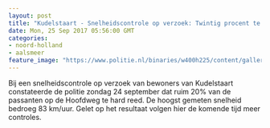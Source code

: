 ```yaml
---
layout: post
title: "Kudelstaart - Snelheidscontrole op verzoek: Twintig procent te hard."
date: Mon, 25 Sep 2017 05:56:00 GMT
categories: 
- noord-holland 
- aalsmeer 
feature_image: "https://www.politie.nl/binaries/w400h225/content/gallery/politie/nieuws/2017/september/05-am/radarcontrole.jpg"
---
```


Bij een snelheidscontrole op verzoek van bewoners van Kudelstaart constateerde de politie zondag 24 september dat ruim 20% van de passanten op de Hoofdweg te hard reed. De hoogst gemeten snelheid bedroeg 83 km/uur. Gelet op het resultaat volgen hier de komende tijd meer controles.
